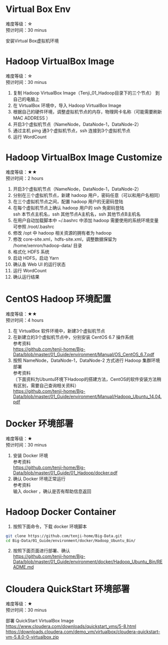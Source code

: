 # Virtual Box Env

难度等级：☆<br>
预计时间：30 minus<br>

安装Virtual Box虚拟机环境<br>

# Hadoop VirtualBox Image

难度等级：☆<br>
预计时间：30 minus<br>

1) 复制 Hadoop VirtualBox Image（Tenji_01_Hadoop目录下的三个节点） 到自己的电脑上<br>
2) 在 VirtualBox 环境中，导入 Hadoop VirtualBox Image<br>
3) 根据自己的硬件环境，调整虚拟机节点的内存，物理网卡名称（可能需要刷新 MAC ADDRESS ）<br>
4) 开启3个虚拟机节点（NameNode，DataNode-1，DataNode-2）<br>
5) 通过主机 ping 通3个虚拟机节点，ssh 连接到3个虚拟机节点<br>
6) 运行 WordCount<br>

# Hadoop VirtualBox Image Customize

难度等级：★★<br>
预计时间：2 hours<br>

1) 开启3个虚拟机节点（NameNode，DataNode-1，DataNode-2）<br>
2) 分别在三个虚拟机节点，新建 hadoop 用户，密码任意（可以和用户名相同）<br>
3) 在三个虚拟机节点之间，配置 hadoop 用户的无密码登陆<br>
4) 在每个虚拟机节点上确认 hadoop 用户的 ssh 免密码登陆<br>
ssh 本节点主机名，ssh 其他节点A主机名，ssh 其他节点B主机名<br>
5) 在用户自动加载脚本中 ~/.bashrc 中添加 hadoop 需要使用的系统环境变量<br>
可参照 /root/.bashrc<br>
6) 修改 /opt 中 hadoop 相关资源的拥有者为 hadoop<br>
7) 修改 core-site.xml，hdfs-site.xml，调整数据保留为 /home/xenron/hadoop-data/ 目录<br>
8) 格式化 HDFS 系统<br>
9) 启动 HDFS，启动 Yarn<br>
10) 确认各 Web UI 的运行状态<br>
11) 运行 WordCount<br>
12) 确认运行结果<br>

# CentOS Hadoop 环境配置

难度等级：★★<br>
预计时间：4 hours<br>

1) 在 VirtualBox 软件环境中，新建3个虚拟机节点<br>
2) 在新建立的3个虚拟机节点中，分别安装 CentOS 6.7 操作系统<br>
参考资料<br>
https://github.com/tenji-home/Big-Data/blob/master/01_Guide/environment/Manual/OS_CentOS_6.7.pdf<br>
3) 按照 NameNode，DataNode-1，DataNode-2 方式进行 Hadoop 集群环境部署<br>
参考资料<br>
（下面资料为Ubuntu环境下Hadoop的搭建方法，CentOS的软件安装方法稍有区别，需要自己查询相关资料）<br>
https://github.com/tenji-home/Big-Data/blob/master/01_Guide/environment/Manual/Hadoop_Ubuntu_14.04.pdf<br>

# Docker 环境部署

难度等级：★<br>
预计时间：30 minus<br>

1) 安装 Docker 环境<br>
参考资料<br>
https://github.com/tenji-home/Big-Data/blob/master/01_Guide/01_Hadoop/docker.pdf<br>
2) 确认 Docker 环境正常运行<br>
参考资料<br>
输入 docker ，确认是否有帮助信息返回<br>

# Hadoop Docker Container

1) 按照下面命令，下载 docker 环境脚本<br>
```bash
git clone https://github.com/tenji-home/Big-Data.git
cd Big-Data/01_Guide/environment/docker/Hadoop_Ubuntu_Bin/
```
2) 按照下面页面进行部署、确认<br>
https://github.com/tenji-home/Big-Data/blob/master/01_Guide/environment/docker/Hadoop_Ubuntu_Bin/README.md<br>


# Cloudera QuickStart 环境部署

难度等级：★<br>
预计时间：30 minus<br>

部署 QuickStart VirtualBox Image<br>
https://www.cloudera.com/downloads/quickstart_vms/5-8.html<br>
https://downloads.cloudera.com/demo_vm/virtualbox/cloudera-quickstart-vm-5.8.0-0-virtualbox.zip<br>

